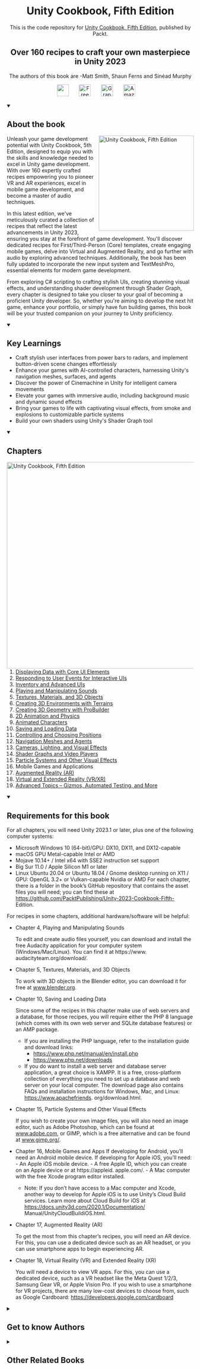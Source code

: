 <h1 align="center">
Unity Cookbook, Fifth Edition</h1>
<p align="center">This is the code repository for <a href ="https://www.packtpub.com/product/unity-cookbook-fifth-edition/9781805123026"> Unity Cookbook, Fifth Edition</a>, published by Packt.
</p>

<h2 align="center">
Over 160 recipes to craft your own masterpiece in Unity 2023
</h2>
<p align="center">
The authors of this book are -Matt Smith, Shaun Ferns and Sinéad Murphy</p>

<p align="center">
   <a href="https://packt.link/unitydev" alt="Discord" title="Learn more on the Discord server"><img width="32px" src="https://cliply.co/wp-content/uploads/2021/08/372108630_DISCORD_LOGO_400.gif"/></a>
  &#8287;&#8287;&#8287;&#8287;&#8287;
  <a href="https://packt.link/free-ebook/9781805123026"><img width="32px" alt="Free PDF" title="Free PDF" src="https://cdn-icons-png.flaticon.com/512/4726/4726010.png"/></a>
 &#8287;&#8287;&#8287;&#8287;&#8287;
  <a href="https://packt.link/gbp/9781805123026"><img width="32px" alt="Graphic Bundle" title="Graphic Bundle" src="https://cdn-icons-png.flaticon.com/512/2659/2659360.png"/></a>
  &#8287;&#8287;&#8287;&#8287;&#8287;
   <a href="https://www.amazon.com/Unity-Cookbook-recipes-craft-masterpiece/dp/1805123025"><img width="32px" alt="Amazon" title="Get your copy" src="https://cdn-icons-png.flaticon.com/512/15466/15466027.png"/></a>
  &#8287;&#8287;&#8287;&#8287;&#8287;
</p>
<details open> 
  <summary><h2>About the book</summary>
<a href="https://www.packtpub.com/product/unity-cookbook-fifth-edition/9781805123026">
<img src="https://content.packt.com/B20993/cover_image_small.jpg" alt="Unity Cookbook, Fifth Edition" height="256px" align="right">
</a>
Unleash your game development potential with Unity Cookbook, 5th Edition, designed to equip you with the skills and knowledge needed to excel in Unity game development. With over 160 expertly crafted recipes empowering you to pioneer VR and AR experiences, excel in mobile game development, and become a master of audio techniques.

In this latest edition, we've meticulously curated a collection of recipes that reflect the latest advancements in Unity 2023, ensuring you stay at the forefront of game development. You'll discover dedicated recipes for First/Third-Person (Core) templates, create engaging mobile games, delve into Virtual and Augmented Reality, and go further with audio by exploring advanced techniques. Additionally, the book has been fully updated to incorporate the new input system and TextMeshPro, essential elements for modern game development.

From exploring C# scripting to crafting stylish UIs, creating stunning visual effects, and understanding shader development through Shader Graph, every chapter is designed to take you closer to your goal of becoming a proficient Unity developer.
So, whether you're aiming to develop the next hit game, enhance your portfolio, or simply have fun building games, this book will be your trusted companion on your journey to Unity proficiency.
</details>
<details open> 
  <summary><h2>Key Learnings</summary>
<ul>
  <li>Craft stylish user interfaces from power bars to radars, and implement button-driven scene changes effortlessly</li>
  <li>Enhance your games with AI-controlled characters, harnessing Unity's navigation meshes, surfaces, and agents</li>
  <li>Discover the power of Cinemachine in Unity for intelligent camera movements</li>
  <li>Elevate your games with immersive audio, including background music and dynamic sound effects</li>
  <li>Bring your games to life with captivating visual effects, from smoke and explosions to customizable particle systems</li>
  <li>Build your own shaders using Unity's Shader Graph tool</li>
</ul>

  </details>

<details open> 
  <summary><h2>Chapters</summary>
     <img src="https://cliply.co/wp-content/uploads/2020/02/372002150_DOCUMENTS_400px.gif" alt="Unity Cookbook, Fifth Edition" height="556px" align="right">
<ol>
  <li><a href="https://github.com/PacktPublishing/Unity-2023-Cookbook-Fifth-Edition/tree/main/01">Displaying Data with Core UI Elements</a></li>
  <li><a href="https://github.com/PacktPublishing/Unity-2023-Cookbook-Fifth-Edition/tree/main/02">Responding to User Events for Interactive UIs</a></li>
  <li><a href="https://github.com/PacktPublishing/Unity-2023-Cookbook-Fifth-Edition/tree/main/03">Inventory and Advanced UIs</a></li>
  <li><a href="https://github.com/PacktPublishing/Unity-2023-Cookbook-Fifth-Edition/tree/main/04">Playing and Manipulating Sounds</a></li>
  <li><a href="https://github.com/PacktPublishing/Unity-2023-Cookbook-Fifth-Edition/tree/main/05">Textures, Materials, and 3D Objects</a></li>
  <li><a href="https://github.com/PacktPublishing/Unity-2023-Cookbook-Fifth-Edition/tree/main/06">Creating 3D Environments with Terrains</a></li>
  <li><a href="https://github.com/PacktPublishing/Unity-2023-Cookbook-Fifth-Edition/tree/main/07">Creating 3D Geometry with ProBuilder</a></li>
  <li><a href="https://github.com/PacktPublishing/Unity-2023-Cookbook-Fifth-Edition/tree/main/08">2D Animation and Physics</a></li>
  <li><a href="https://github.com/PacktPublishing/Unity-2023-Cookbook-Fifth-Edition/tree/main/09">Animated Characters</a></li>
  <li><a href="https://github.com/PacktPublishing/Unity-2023-Cookbook-Fifth-Edition/tree/main/10">Saving and Loading Data</a></li>
  <li><a href="https://github.com/PacktPublishing/Unity-2023-Cookbook-Fifth-Edition/tree/main/11">Controlling and Choosing Positions</a></li>
  <li><a href="https://github.com/PacktPublishing/Unity-2023-Cookbook-Fifth-Edition/tree/main/12">Navigation Meshes and Agents</a></li>
  <li><a href="https://github.com/PacktPublishing/Unity-2023-Cookbook-Fifth-Edition/tree/main/13">Cameras, Lighting, and Visual Effects</a></li>
  <li><a href="https://github.com/PacktPublishing/Unity-2023-Cookbook-Fifth-Edition/tree/main/14">Shader Graphs and Video Players</a></li>
  <li><a href="https://github.com/PacktPublishing/Unity-2023-Cookbook-Fifth-Edition/tree/main/15">Particle Systems and Other Visual Effects</a></li>
  <li>Mobile Games and Applications</li>
  <li><a href="https://github.com/PacktPublishing/Unity-2023-Cookbook-Fifth-Edition/tree/main/17">Augmented Reality (AR)</a></li>
  <li><a href="https://github.com/PacktPublishing/Unity-2023-Cookbook-Fifth-Edition/tree/main/18">Virtual and Extended Reality (VR/XR)</a></li>
  <li><a href="https://github.com/PacktPublishing/Unity-2023-Cookbook-Fifth-Edition/tree/main/19">Advanced Topics – Gizmos, Automated Testing, and More</a></li>
</ol>

</details>


<details open> 
  <summary><h2>Requirements for this book</summary>

For all chapters, you will need Unity 2023.1 or later, plus one of the following computer systems:
- Microsoft Windows 10 (64-bit)/GPU: DX10, DX11, and DX12-capable
- macOS GPU Metal-capable Intel or AMD
- Mojave 10.14+ / Intel x64 with SSE2 instruction set support
- Big Sur 11.0 / Apple Silicon M1 or later
- Linux Ubuntu 20.04 or Ubuntu 18.04 / Gnome desktop running on X11 / GPU: OpenGL 3.2+ or Vulkan-capable Nvidia or AMD
For each chapter, there is a folder in the book’s GitHub repository that contains the asset files you will need; you can find these at https://github.com/PacktPublishing/Unity-2023-Cookbook-Fifth-
Edition.

For recipes in some chapters, additional hardware/software will be helpful:
- Chapter 4, Playing and Manipulating Sounds

    To edit and create audio files yourself, you can download and install the free Audacity application
    for your computer system (Windows/Mac/Linux). You can find it at https://www.
    audacityteam.org/download/.

- Chapter 5, Textures, Materials, and 3D Objects

    To work with 3D objects in the Blender editor, you can download it for free at www.blender.org.

- Chapter 10, Saving and Loading Data

    Since some of the recipes in this chapter make use of web servers and a database, for
    those recipes, you will require either the PHP 8 language (which comes with its own
    web server and SQLite database features) or an AMP package.
    - If you are installing the PHP language, refer to the installation guide and download links:
        - https://www.php.net/manual/en/install.php
        - https://www.php.net/downloads
    - If you do want to install a web server and database server application, a great choice is
    XAMPP. It is a free, cross-platform collection of everything you need to set up a database
    and web server on your local computer. The download page also contains FAQs and
    installation instructions for Windows, Mac, and Linux: https://www.apachefriends.
    org/download.html.

- Chapter 15, Particle Systems and Other Visual Effects

    If you wish to create your own image files, you will also need an image editor, such as Adobe
    Photoshop, which can be found at www.adobe.com, or GIMP, which is a free alternative and
    can be found at www.gimp.org/.

- Chapter 16, Mobile Games and Apps
    If developing for Android, you’ll need an Android mobile device.
    If developing for Apple iOS, you’ll need:
        - An Apple iOS mobile device.
        - A free Apple ID, which you can create on an Apple device or at https://appleid.
        apple.com/.
        - A Mac computer with the free Xcode program editor installed.
   - Note: If you don’t have access to a Mac computer and Xcode, another way to
        develop for Apple iOS is to use Unity’s Cloud Build services. Learn more about
        Cloud Build for iOS at https://docs.unity3d.com/2020.1/Documentation/
        Manual/UnityCloudBuildiOS.html.

- Chapter 17, Augmented Reality (AR)

    To get the most from this chapter’s recipes, you will need an AR device. For this, you can use
    a dedicated device such as an AR headset, or you can use smartphone apps to begin experiencing
    AR.

- Chapter 18, Virtual Reality (VR) and Extended Reality (XR)

    You will need a device to view VR apps. For this, you can use a dedicated device, such as a VR
    headset like the Meta Quest 1/2/3, Samsung Gear VR, or Apple Vision Pro. If you wish to use a
    smartphone for VR projects, there are many low-cost devices to choose from, such as Google
    Cardboard: https://developers.google.com/cardboard
  </details>
    


<details> 
  <summary><h2>Get to know Authors</h2></summary>
   
_Matt Smith_ is senior lecturer at TU Dublin, the Technological University of Dublin, Ireland, specialising in XR and interactive multimedia. He leads the university’s DRIVE (Digital Realities, Interaction, and Virtual Environments) research group, and is currently supervising several PhD students in interaction design and XR technologies. In 1980, Matt started computer programming (on a ZX80). A few years later he submitted his first two games for the programming project component of his ‘O’-level computing certificate (aged 16). In 1985, Matt wrote the lyrics, and was a member of the band that played (and sang, sorry about that by the way) the music on the B-side of the audio cassette carrying the computer game Confuzion (the game/song has a Wikipedia page...). In 2024, No Starch Press will publish his PHP Crash Course. Matt is still (pleasantly!) surprised at the popularity of his Unity Cookbook series – whose beginning was a book proposal sent to Packt Publishing over 10 years ago.

_Shaun Ferns_ is an academic at TU Dublin, the Technological University of Dublin, Ireland, where he is a researcher in the DRIVE (Digital Realities, Interaction, and Virtual Environments) research group and an associate researcher at the Educational Informatics Lab (EILab) at OntarioTechU. Since 2016, he has been primarily researching and teaching multimedia development, and prior to that was involved in the delivery of several engineering programs. He is currently exploring the opportunities transmedia provides in improving user experience and engagement in cultural archive artifacts and serious games for the built environment. Shaun began to “play” with Unity when designing and building his house in 2010, developing an architectural walk-through to support the development of the design of the new home. Since then, he has been working on several Unity-based cultural projects and hopes to complete one soon! Shaun has taken up the challenge of playing the Irish tenor banjo and currently enjoys playing in Irish traditional music sessions with his friends. When not practicing, he can be found wandering the cliffs and mountains around Donegal or swimming its Atlantic shores.

_Sinéad Murphy_ is currently Data Analytics Manager for the Irish NGO Trócaire. She has over 25 years of computing experience, including freelance IT training and database consulting, university lecturing in mathematics, IT skills, and programming at TU Dublin (Ireland) and Middlesex University (London). She is a published academic, with undergraduate and postgraduate degrees in mathematics, computing, and data science. She is passionate about the use of IT for understanding and visualising data, and using that understanding to make meaningful differences in the world. She is currently exploring the use of Python and Unity for data analytics and interactive visualisations. 
</details>
<details> 
  <summary><h2>Other Related Books</h2></summary>
- [Unreal Engine 5 Game Development with C++ Scripting](https://www.packtpub.com/product/unreal-engine-5-game-development-with-c-scripting/9781804613931)
- [Godot 4 Game Development Projects - Second Edition](https://www.packtpub.com/product/godot-4-game-development-projects-second-edition/9781804610404)
- [Multiplayer Game Development with Unreal Engine 5](https://www.packtpub.com/product/multiplayer-game-development-with-unreal-engine-5/9781803232874)
</details>
